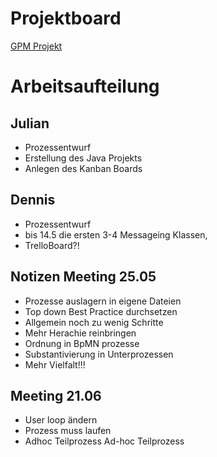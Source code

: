 # Projektboard
[GPM Projekt](https://github.com/DennisHallerbach/GPM2020/projects/2)

# Arbeitsaufteilung

## Julian
- Prozessentwurf
- Erstellung des Java Projekts
- Anlegen des Kanban Boards

## Dennis
- Prozessentwurf 
- bis 14.5 die ersten 3-4 Messageing Klassen, 
- TrelloBoard?!


## Notizen Meeting 25.05
- Prozesse auslagern in eigene Dateien
- Top down Best Practice durchsetzen
- Allgemein noch zu wenig Schritte
- Mehr Herachie reinbringen
- Ordnung in BpMN prozesse
- Substantivierung in Unterprozessen
- Mehr Vielfalt!!!

## Meeting 21.06
- User loop ändern
- Prozess muss laufen
- Adhoc Teilprozess Ad-hoc Teilprozess
